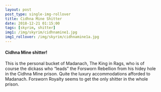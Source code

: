 ```yaml
---
layout: post
post_type: single-img-rollover
title: Cidhna Mine Shitter
date: 2018-12-21 01:15:00
tags: [skyrim, shitter]
img1: /img/skyrim/cidhnamine1.jpg
img1_rollover: /img/skyrim/cidhnamine1a.jpg
---
```

#### Cidhna Mine shitter!

This is the personal bucket of Madanach, The King in Rags, who is of course the dickass who “leads” the Forsworn Rebellion from his hidey hole in the Cidhna Mine prison. Quite the luxury accommodations afforded to Madanach. Forsworn Royalty seems to get the only shitter in the whole prison.
